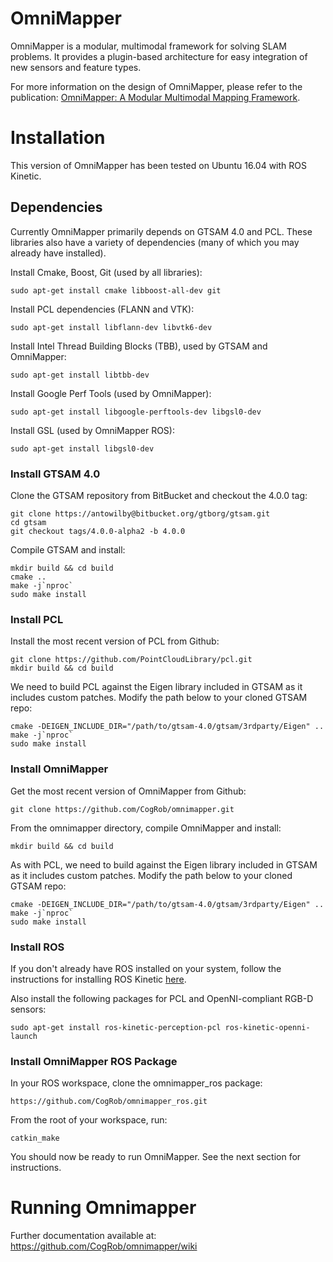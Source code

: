 OmniMapper
==========

OmniMapper is a modular, multimodal framework for solving SLAM problems. It provides a plugin-based architecture for easy integration of new sensors and feature types.

For more information on the design of OmniMapper, please refer to the publication: [OmniMapper: A Modular Multimodal Mapping Framework](https://ieeexplore.ieee.org/document/6907122).


# Installation

This version of OmniMapper has been tested on Ubuntu 16.04 with ROS Kinetic.

## Dependencies

Currently OmniMapper primarily depends on GTSAM 4.0 and PCL. These libraries also have a variety of dependencies (many of which you may already have installed).

Install Cmake, Boost, Git (used by all libraries):
```
sudo apt-get install cmake libboost-all-dev git
```

Install PCL dependencies (FLANN and VTK):
```
sudo apt-get install libflann-dev libvtk6-dev
```

Install Intel Thread Building Blocks (TBB), used by GTSAM and OmniMapper:
```
sudo apt-get install libtbb-dev
```

Install Google Perf Tools  (used by OmniMapper):
```
sudo apt-get install libgoogle-perftools-dev libgsl0-dev
```

Install GSL (used by OmniMapper ROS):
```
sudo apt-get install libgsl0-dev
```


### Install GTSAM 4.0

Clone the GTSAM repository from BitBucket and checkout the 4.0.0 tag:

```
git clone https://antowilby@bitbucket.org/gtborg/gtsam.git
cd gtsam
git checkout tags/4.0.0-alpha2 -b 4.0.0
```

Compile GTSAM and install:

```
mkdir build && cd build
cmake ..
make -j`nproc`
sudo make install
```

### Install PCL

Install the most recent version of PCL from Github:

```
git clone https://github.com/PointCloudLibrary/pcl.git
mkdir build && cd build
```

We need to build PCL against the Eigen library included in GTSAM as it includes custom patches. Modify the path below to your cloned GTSAM repo:
```
cmake -DEIGEN_INCLUDE_DIR="/path/to/gtsam-4.0/gtsam/3rdparty/Eigen" ..
make -j`nproc`
sudo make install
```


### Install OmniMapper

Get the most recent version of OmniMapper from Github:

```
git clone https://github.com/CogRob/omnimapper.git
```

From the omnimapper directory, compile OmniMapper and install:

```
mkdir build && cd build
```

As with PCL, we need to build against the Eigen library included in GTSAM as it includes custom patches. Modify the path below to your cloned GTSAM repo:
```
cmake -DEIGEN_INCLUDE_DIR="/path/to/gtsam-4.0/gtsam/3rdparty/Eigen" ..
make -j`nproc`
sudo make install
```

### Install ROS

If you don't already have ROS installed on your system, follow the instructions for installing ROS Kinetic [here](http://wiki.ros.org/kinetic/Installation).

Also install the following packages for PCL and OpenNI-compliant RGB-D sensors:
```
sudo apt-get install ros-kinetic-perception-pcl ros-kinetic-openni-launch
```

### Install OmniMapper ROS Package

In your ROS workspace, clone the omnimapper_ros package:

```
https://github.com/CogRob/omnimapper_ros.git
```

From the root of your workspace, run:
```
catkin_make
```

You should now be ready to run OmniMapper. See the next section for instructions.


# Running Omnimapper



Further documentation available at:
https://github.com/CogRob/omnimapper/wiki
